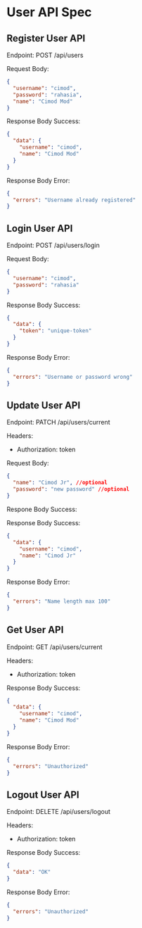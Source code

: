 # User API Spec

## Register User API

Endpoint: POST /api/users

Request Body:

```json
{
  "username": "cimod",
  "password": "rahasia",
  "name": "Cimod Mod"
}
```

Response Body Success:

```json
{
  "data": {
    "username": "cimod",
    "name": "Cimod Mod"
  }
}
```

Response Body Error:

```json
{
  "errors": "Username already registered"
}
```

## Login User API

Endpoint: POST /api/users/login

Request Body:

```json
{
  "username": "cimod",
  "password": "rahasia"
}
```

Response Body Success:

```json
{
  "data": {
    "token": "unique-token"
  }
}
```

Response Body Error:

```json
{
  "errors": "Username or password wrong"
}
```

## Update User API

Endpoint: PATCH /api/users/current

Headers:

- Authorization: token

Request Body:

```json
{
  "name": "Cimod Jr", //optional
  "password": "new password" //optional
}
```

Respone Body Success:

Response Body Success:

```json
{
  "data": {
    "username": "cimod",
    "name": "Cimod Jr"
  }
}
```

Response Body Error:

```json
{
  "errors": "Name length max 100"
}
```

## Get User API

Endpoint: GET /api/users/current

Headers:

- Authorization: token

Response Body Success:

```json
{
  "data": {
    "username": "cimod",
    "name": "Cimod Mod"
  }
}
```

Response Body Error:

```json
{
  "errors": "Unauthorized"
}
```

## Logout User API

Endpoint: DELETE /api/users/logout

Headers:

- Authorization: token

Response Body Success:

```json
{
  "data": "OK"
}
```

Response Body Error:

```json
{
  "errors": "Unauthorized"
}
```
